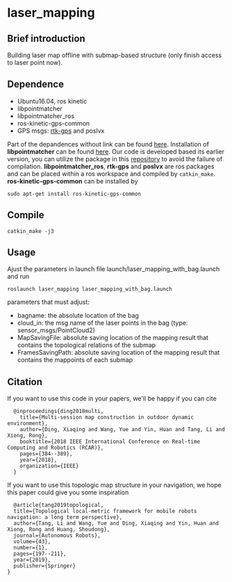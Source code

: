 # laser_mapping

## Brief introduction
Building laser map offline with submap-based structure (only finish access to laser point now).




## Dependence
* Ubuntu16.04, ros kinetic
* libpointmatcher
* libpointmatcher_ros
* ros-kinetic-gps-common 
* GPS msgs: [rtk-gps](https://github.com/ThomasRobot/rtk_gps.git) and poslvx

Part of the depandences without link can be found [here](https://github.com/syywh/laser_mapping_tools.git). Installation of **libpointmatcher** can be found [here](https://github.com/ethz-asl/libpointmatcher/blob/master/doc/CompilationUbuntu.md). Our code is developed based its earlier version, you can utilize the package in this [repository](https://github.com/syywh/laser_mapping_tools.git) to avoid the failure of compilation. **libpointmatcher_ros**, **rtk-gps** and **poslvx** are ros packages and can be placed within a ros workspace and compiled by `catkin_make`. **ros-kinetic-gps-common** can be installed by
```
sudo apt-get install ros-kinetic-gps-common
```

## Compile
```
catkin_make -j3
```

## Usage
Ajust the parameters in launch file launch/laser_mapping_with_bag.launch and run 
```
roslaunch laser_mapping laser_mapping_with_bag.launch
```

parameters that must adjust:
* bagname: the absolute location of the bag
* cloud_in: the msg name of the laser points in the bag (type: sensor_msgs/PointCloud2)
* MapSavingFile: absolute saving location of the mapping result that contains the topological relations of the submap
* FramesSavingPath: absolute saving location of the mapping result that contains the mappoints of each submap



## Citation
If you want to use this code in your papers, we'll be happy if you can cite

      @inproceedings{ding2018multi,
        title={Multi-session map construction in outdoor dynamic environment},
        author={Ding, Xiaqing and Wang, Yue and Yin, Huan and Tang, Li and Xiong, Rong},
        booktitle={2018 IEEE International Conference on Real-time Computing and Robotics (RCAR)},
        pages={384--389},
        year={2018},
        organization={IEEE}
      }
  
  If you want to use this topologic map structure in your navigation, we hope this paper could give you some inspiration
  
      @article{tang2019topological,
      title={Topological local-metric framework for mobile robots navigation: a long term perspective},
      author={Tang, Li and Wang, Yue and Ding, Xiaqing and Yin, Huan and Xiong, Rong and Huang, Shoudong},
      journal={Autonomous Robots},
      volume={43},
      number={1},
      pages={197--211},
      year={2019},
      publisher={Springer}
    }
